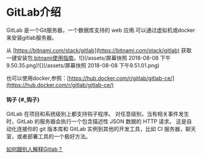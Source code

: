 # GitLab介绍

GitLab 是一个Git服务器，一个数据库支持的 web 应用.可以通过虚拟机或docker来安装gitlab服务器。

从 [https://bitnami.com/stack/gitlab](https://bitnami.com/stack/gitlab) 获取一键安装包,[bitnami使用指南](https://docs.bitnami.com/virtual-machine/apps/gitlab/)。![](/assets/屏幕快照 2018-08-08 下午9.50.35.png)![](/assets/屏幕快照 2018-08-08 下午9.51.01.png)

也可以使用docker,参照：[https://hub.docker.com/r/gitlab/gitlab-ce/](https://hub.docker.com/r/gitlab/gitlab-ce/)

#### 钩子 {#_钩子}

GitLab 在项目和系统级别上都支持钩子程序。 对任意级别，当有相关事件发生时，GitLab 的服务器会执行一个包含描述性 JSON 数据的 HTTP 请求。 这是自动化连接你的 git 版本库和 GitLab 实例到其他的开发工具，比如 CI 服务器，聊天室，或者部署工具的一个极好方法。

[如何跟别人解释Gitlab？](https://about.gitlab.com/2016/11/30/how-to-explain-gitlab-to-anyone/)

